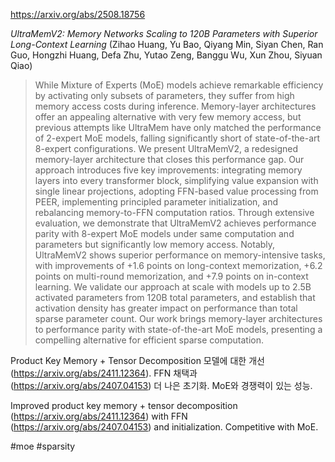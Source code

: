 https://arxiv.org/abs/2508.18756

*UltraMemV2: Memory Networks Scaling to 120B Parameters with Superior Long-Context Learning* (Zihao Huang, Yu Bao, Qiyang Min, Siyan Chen, Ran Guo, Hongzhi Huang, Defa Zhu, Yutao Zeng, Banggu Wu, Xun Zhou, Siyuan Qiao)

> While Mixture of Experts (MoE) models achieve remarkable efficiency by activating only subsets of parameters, they suffer from high memory access costs during inference. Memory-layer architectures offer an appealing alternative with very few memory access, but previous attempts like UltraMem have only matched the performance of 2-expert MoE models, falling significantly short of state-of-the-art 8-expert configurations. We present UltraMemV2, a redesigned memory-layer architecture that closes this performance gap. Our approach introduces five key improvements: integrating memory layers into every transformer block, simplifying value expansion with single linear projections, adopting FFN-based value processing from PEER, implementing principled parameter initialization, and rebalancing memory-to-FFN computation ratios. Through extensive evaluation, we demonstrate that UltraMemV2 achieves performance parity with 8-expert MoE models under same computation and parameters but significantly low memory access. Notably, UltraMemV2 shows superior performance on memory-intensive tasks, with improvements of +1.6 points on long-context memorization, +6.2 points on multi-round memorization, and +7.9 points on in-context learning. We validate our approach at scale with models up to 2.5B activated parameters from 120B total parameters, and establish that activation density has greater impact on performance than total sparse parameter count. Our work brings memory-layer architectures to performance parity with state-of-the-art MoE models, presenting a compelling alternative for efficient sparse computation.

Product Key Memory + Tensor Decomposition 모델에 대한 개선 (https://arxiv.org/abs/2411.12364). FFN 채택과 (https://arxiv.org/abs/2407.04153) 더 나은 초기화. MoE와 경쟁력이 있는 성능.

Improved product key memory + tensor decomposition (https://arxiv.org/abs/2411.12364) with FFN (https://arxiv.org/abs/2407.04153) and initialization. Competitive with MoE.

#moe #sparsity 